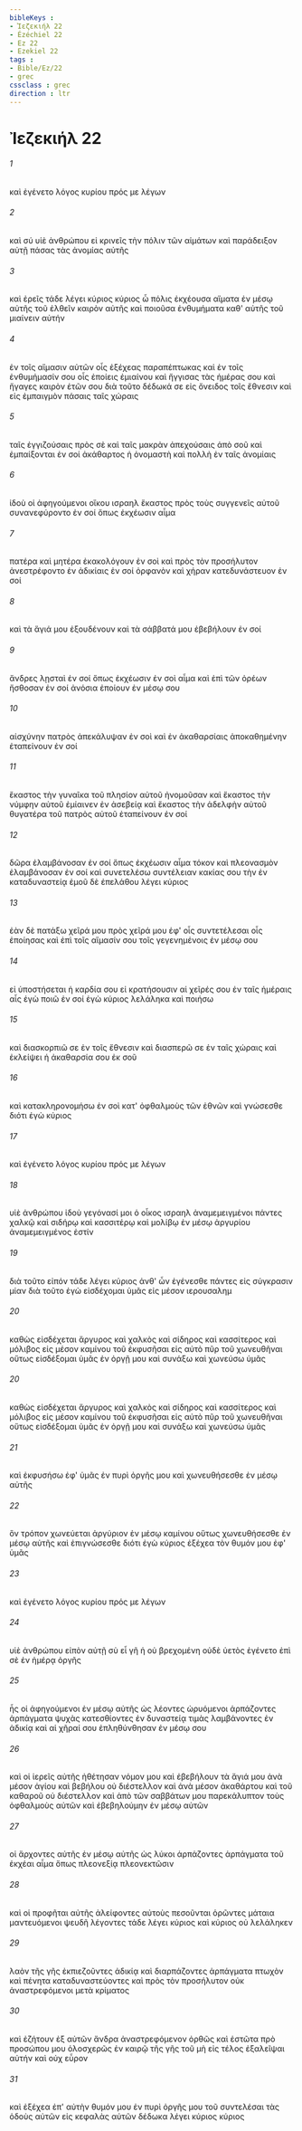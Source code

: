 ```yaml
---
bibleKeys : 
- Ἰεζεκιήλ 22
- Ézéchiel 22
- Ez 22
- Ezekiel 22
tags : 
- Bible/Ez/22
- grec
cssclass : grec
direction : ltr
---
```


# Ἰεζεκιήλ 22

###### 1
καὶ ἐγένετο λόγος κυρίου πρός με λέγων
###### 2
καὶ σύ υἱὲ ἀνθρώπου εἰ κρινεῖς τὴν πόλιν τῶν αἱμάτων καὶ παράδειξον αὐτῇ πάσας τὰς ἀνομίας αὐτῆς
###### 3
καὶ ἐρεῖς τάδε λέγει κύριος κύριος ὦ πόλις ἐκχέουσα αἵματα ἐν μέσῳ αὐτῆς τοῦ ἐλθεῖν καιρὸν αὐτῆς καὶ ποιοῦσα ἐνθυμήματα καθ' αὑτῆς τοῦ μιαίνειν αὐτήν
###### 4
ἐν τοῖς αἵμασιν αὐτῶν οἷς ἐξέχεας παραπέπτωκας καὶ ἐν τοῖς ἐνθυμήμασίν σου οἷς ἐποίεις ἐμιαίνου καὶ ἤγγισας τὰς ἡμέρας σου καὶ ἤγαγες καιρὸν ἐτῶν σου διὰ τοῦτο δέδωκά σε εἰς ὄνειδος τοῖς ἔθνεσιν καὶ εἰς ἐμπαιγμὸν πάσαις ταῖς χώραις
###### 5
ταῖς ἐγγιζούσαις πρὸς σὲ καὶ ταῖς μακρὰν ἀπεχούσαις ἀπὸ σοῦ καὶ ἐμπαίξονται ἐν σοί ἀκάθαρτος ἡ ὀνομαστὴ καὶ πολλὴ ἐν ταῖς ἀνομίαις
###### 6
ἰδοὺ οἱ ἀφηγούμενοι οἴκου ισραηλ ἕκαστος πρὸς τοὺς συγγενεῖς αὐτοῦ συνανεφύροντο ἐν σοί ὅπως ἐκχέωσιν αἷμα
###### 7
πατέρα καὶ μητέρα ἐκακολόγουν ἐν σοὶ καὶ πρὸς τὸν προσήλυτον ἀνεστρέφοντο ἐν ἀδικίαις ἐν σοί ὀρφανὸν καὶ χήραν κατεδυνάστευον ἐν σοί
###### 8
καὶ τὰ ἅγιά μου ἐξουδένουν καὶ τὰ σάββατά μου ἐβεβήλουν ἐν σοί
###### 9
ἄνδρες λῃσταὶ ἐν σοί ὅπως ἐκχέωσιν ἐν σοὶ αἷμα καὶ ἐπὶ τῶν ὀρέων ἤσθοσαν ἐν σοί ἀνόσια ἐποίουν ἐν μέσῳ σου
###### 10
αἰσχύνην πατρὸς ἀπεκάλυψαν ἐν σοὶ καὶ ἐν ἀκαθαρσίαις ἀποκαθημένην ἐταπείνουν ἐν σοί
###### 11
ἕκαστος τὴν γυναῖκα τοῦ πλησίον αὐτοῦ ἠνομοῦσαν καὶ ἕκαστος τὴν νύμφην αὐτοῦ ἐμίαινεν ἐν ἀσεβείᾳ καὶ ἕκαστος τὴν ἀδελφὴν αὐτοῦ θυγατέρα τοῦ πατρὸς αὐτοῦ ἐταπείνουν ἐν σοί
###### 12
δῶρα ἐλαμβάνοσαν ἐν σοί ὅπως ἐκχέωσιν αἷμα τόκον καὶ πλεονασμὸν ἐλαμβάνοσαν ἐν σοί καὶ συνετελέσω συντέλειαν κακίας σου τὴν ἐν καταδυναστείᾳ ἐμοῦ δὲ ἐπελάθου λέγει κύριος
###### 13
ἐὰν δὲ πατάξω χεῖρά μου πρὸς χεῖρά μου ἐφ' οἷς συντετέλεσαι οἷς ἐποίησας καὶ ἐπὶ τοῖς αἵμασίν σου τοῖς γεγενημένοις ἐν μέσῳ σου
###### 14
εἰ ὑποστήσεται ἡ καρδία σου εἰ κρατήσουσιν αἱ χεῖρές σου ἐν ταῖς ἡμέραις αἷς ἐγὼ ποιῶ ἐν σοί ἐγὼ κύριος λελάληκα καὶ ποιήσω
###### 15
καὶ διασκορπιῶ σε ἐν τοῖς ἔθνεσιν καὶ διασπερῶ σε ἐν ταῖς χώραις καὶ ἐκλείψει ἡ ἀκαθαρσία σου ἐκ σοῦ
###### 16
καὶ κατακληρονομήσω ἐν σοὶ κατ' ὀφθαλμοὺς τῶν ἐθνῶν καὶ γνώσεσθε διότι ἐγὼ κύριος
###### 17
καὶ ἐγένετο λόγος κυρίου πρός με λέγων
###### 18
υἱὲ ἀνθρώπου ἰδοὺ γεγόνασί μοι ὁ οἶκος ισραηλ ἀναμεμειγμένοι πάντες χαλκῷ καὶ σιδήρῳ καὶ κασσιτέρῳ καὶ μολίβῳ ἐν μέσῳ ἀργυρίου ἀναμεμειγμένος ἐστίν
###### 19
διὰ τοῦτο εἰπόν τάδε λέγει κύριος ἀνθ' ὧν ἐγένεσθε πάντες εἰς σύγκρασιν μίαν διὰ τοῦτο ἐγὼ εἰσδέχομαι ὑμᾶς εἰς μέσον ιερουσαλημ
###### 20
καθὼς εἰσδέχεται ἄργυρος καὶ χαλκὸς καὶ σίδηρος καὶ κασσίτερος καὶ μόλιβος εἰς μέσον καμίνου τοῦ ἐκφυσῆσαι εἰς αὐτὸ πῦρ τοῦ χωνευθῆναι οὕτως εἰσδέξομαι ὑμᾶς ἐν ὀργῇ μου καὶ συνάξω καὶ χωνεύσω ὑμᾶς
###### 20
καθὼς εἰσδέχεται ἄργυρος καὶ χαλκὸς καὶ σίδηρος καὶ κασσίτερος καὶ μόλιβος εἰς μέσον καμίνου τοῦ ἐκφυσῆσαι εἰς αὐτὸ πῦρ τοῦ χωνευθῆναι οὕτως εἰσδέξομαι ὑμᾶς ἐν ὀργῇ μου καὶ συνάξω καὶ χωνεύσω ὑμᾶς
###### 21
καὶ ἐκφυσήσω ἐφ' ὑμᾶς ἐν πυρὶ ὀργῆς μου καὶ χωνευθήσεσθε ἐν μέσῳ αὐτῆς
###### 22
ὃν τρόπον χωνεύεται ἀργύριον ἐν μέσῳ καμίνου οὕτως χωνευθήσεσθε ἐν μέσῳ αὐτῆς καὶ ἐπιγνώσεσθε διότι ἐγὼ κύριος ἐξέχεα τὸν θυμόν μου ἐφ' ὑμᾶς
###### 23
καὶ ἐγένετο λόγος κυρίου πρός με λέγων
###### 24
υἱὲ ἀνθρώπου εἰπὸν αὐτῇ σὺ εἶ γῆ ἡ οὐ βρεχομένη οὐδὲ ὑετὸς ἐγένετο ἐπὶ σὲ ἐν ἡμέρᾳ ὀργῆς
###### 25
ἧς οἱ ἀφηγούμενοι ἐν μέσῳ αὐτῆς ὡς λέοντες ὠρυόμενοι ἁρπάζοντες ἁρπάγματα ψυχὰς κατεσθίοντες ἐν δυναστείᾳ τιμὰς λαμβάνοντες ἐν ἀδικίᾳ καὶ αἱ χῆραί σου ἐπληθύνθησαν ἐν μέσῳ σου
###### 26
καὶ οἱ ἱερεῖς αὐτῆς ἠθέτησαν νόμον μου καὶ ἐβεβήλουν τὰ ἅγιά μου ἀνὰ μέσον ἁγίου καὶ βεβήλου οὐ διέστελλον καὶ ἀνὰ μέσον ἀκαθάρτου καὶ τοῦ καθαροῦ οὐ διέστελλον καὶ ἀπὸ τῶν σαββάτων μου παρεκάλυπτον τοὺς ὀφθαλμοὺς αὐτῶν καὶ ἐβεβηλούμην ἐν μέσῳ αὐτῶν
###### 27
οἱ ἄρχοντες αὐτῆς ἐν μέσῳ αὐτῆς ὡς λύκοι ἁρπάζοντες ἁρπάγματα τοῦ ἐκχέαι αἷμα ὅπως πλεονεξίᾳ πλεονεκτῶσιν
###### 28
καὶ οἱ προφῆται αὐτῆς ἀλείφοντες αὐτοὺς πεσοῦνται ὁρῶντες μάταια μαντευόμενοι ψευδῆ λέγοντες τάδε λέγει κύριος καὶ κύριος οὐ λελάληκεν
###### 29
λαὸν τῆς γῆς ἐκπιεζοῦντες ἀδικίᾳ καὶ διαρπάζοντες ἁρπάγματα πτωχὸν καὶ πένητα καταδυναστεύοντες καὶ πρὸς τὸν προσήλυτον οὐκ ἀναστρεφόμενοι μετὰ κρίματος
###### 30
καὶ ἐζήτουν ἐξ αὐτῶν ἄνδρα ἀναστρεφόμενον ὀρθῶς καὶ ἑστῶτα πρὸ προσώπου μου ὁλοσχερῶς ἐν καιρῷ τῆς γῆς τοῦ μὴ εἰς τέλος ἐξαλεῖψαι αὐτήν καὶ οὐχ εὗρον
###### 31
καὶ ἐξέχεα ἐπ' αὐτὴν θυμόν μου ἐν πυρὶ ὀργῆς μου τοῦ συντελέσαι τὰς ὁδοὺς αὐτῶν εἰς κεφαλὰς αὐτῶν δέδωκα λέγει κύριος κύριος
